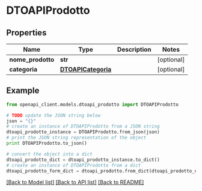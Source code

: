 # DTOAPIProdotto


## Properties

Name | Type | Description | Notes
------------ | ------------- | ------------- | -------------
**nome_prodotto** | **str** |  | [optional] 
**categoria** | [**DTOAPICategoria**](DTOAPICategoria.md) |  | [optional] 

## Example

```python
from openapi_client.models.dtoapi_prodotto import DTOAPIProdotto

# TODO update the JSON string below
json = "{}"
# create an instance of DTOAPIProdotto from a JSON string
dtoapi_prodotto_instance = DTOAPIProdotto.from_json(json)
# print the JSON string representation of the object
print DTOAPIProdotto.to_json()

# convert the object into a dict
dtoapi_prodotto_dict = dtoapi_prodotto_instance.to_dict()
# create an instance of DTOAPIProdotto from a dict
dtoapi_prodotto_form_dict = dtoapi_prodotto.from_dict(dtoapi_prodotto_dict)
```
[[Back to Model list]](../README.md#documentation-for-models) [[Back to API list]](../README.md#documentation-for-api-endpoints) [[Back to README]](../README.md)


